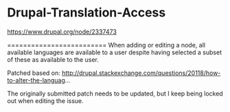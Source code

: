 Drupal-Translation-Access
=========================

https://www.drupal.org/node/2337473

=========================
When adding or editing a node, all available languages are available to a user despite having selected a subset of these as available to the user.

Patched based on: http://drupal.stackexchange.com/questions/20118/how-to-alter-the-languag...



The originally submitted patch needs to be updated, but I keep being locked out when editing the issue.
